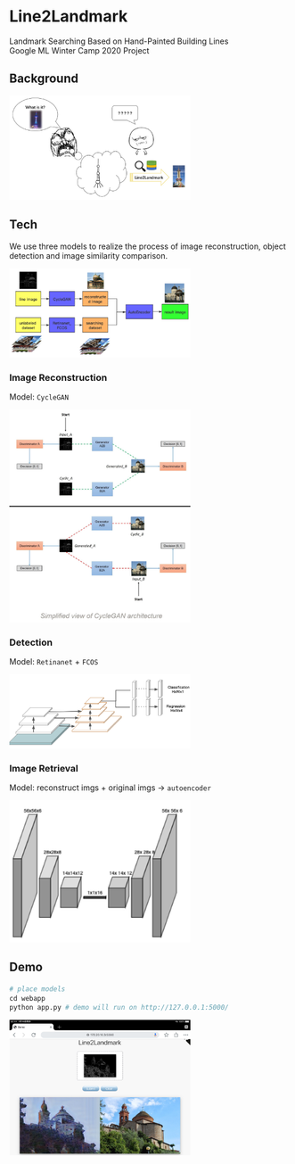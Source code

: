 # Line2Landmark
Landmark Searching Based on Hand-Painted Building Lines  
Google ML Winter Camp 2020  Project 

## Background
<img src='pic/1.png' width=325>

## Tech
We use three models to realize the process of image reconstruction, object detection and image similarity comparison.

<img src='pic/2.png' width=325>

### Image Reconstruction
Model: `CycleGAN`

<img src='pic/3.png' width=325>

### Detection
Model: `Retinanet` + `FCOS`

<img src='pic/4.png' width=325>

### Image Retrieval
Model: reconstruct imgs + original imgs -> `autoencoder`

<img src='pic/5.png' width=325>

## Demo
``` python
# place models
cd webapp
python app.py # demo will run on http://127.0.0.1:5000/
```
<img src='pic/6.png' width=325>